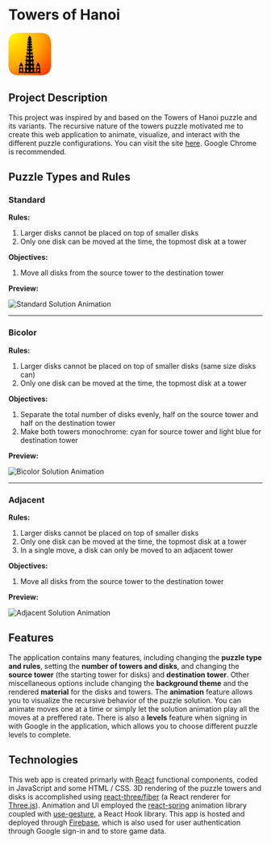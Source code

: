 # Towers of Hanoi
![Project Favicon](public/favicon.ico)

## Project Description
This project was inspired by and based on the Towers of Hanoi puzzle and its variants. The recursive nature of the towers puzzle motivated me to create this web application to animate, visualize, and interact with the different puzzle configurations. You can visit the site [here](https://towers-of-hanoi-4d72b.web.app/). Google Chrome is recommended. 

## Puzzle Types and Rules
### Standard
**Rules:**
1. Larger disks cannot be placed on top of smaller disks
2. Only one disk can be moved at the time, the topmost disk at a tower

**Objectives:**
1. Move all disks from the source tower to the destination tower

**Preview:**
  
![Standard Solution Animation](gifs/StandardAnimation.gif)

---
### Bicolor
**Rules:**
1. Larger disks cannot be placed on top of smaller disks (same size disks can)
2. Only one disk can be moved at the time, the topmost disk at a tower 

**Objectives:**
1. Separate the total number of disks evenly, half on the source tower and half on the destination tower
2. Make both towers monochrome: cyan for source tower and light blue for destination tower

**Preview:**
  
![Bicolor Solution Animation](gifs/BicolorAnimation.gif)

---
### Adjacent
**Rules:**
1. Larger disks cannot be placed on top of smaller disks
2. Only one disk can be moved at the time, the topmost disk at a tower
3. In a single move, a disk can only be moved to an adjacent tower

**Objectives:**
1. Move all disks from the source tower to the destination tower

**Preview:**
  
![Adjacent Solution Animation](gifs/AdjacentAnimation.gif)

## Features
The application contains many features, including changing the **puzzle type and rules**, setting the **number of towers and disks**, and changing the **source tower** (the starting tower for disks) and **destination tower**. Other miscellaneous options include changing the **background theme** and the rendered **material** for the disks and towers. The **animation** feature allows you to visualize the recursive behavior of the puzzle solution. You can animate moves one at a time or simply let the solution animation play all the moves at a preffered rate. There is also a **levels** feature when signing in with Google in the application, which allows you to choose different puzzle levels to complete. 

## Technologies
This web app is created primarly with [React](https://reactjs.org/) functional components, coded in JavaScript and some HTML / CSS. 3D rendering of the puzzle towers and disks is accomplished using [react-three/fiber](https://docs.pmnd.rs/react-three-fiber/getting-started/introduction) (a React renderer for [Three.js](https://threejs.org/)). Animation and UI employed the [react-spring](https://react-spring.dev/) animation library coupled with [use-gesture](https://use-gesture.netlify.app/), a React Hook library. This app is hosted and deployed through [Firebase](https://firebase.google.com/), which is also used for user authentication through Google sign-in and to store game data.
